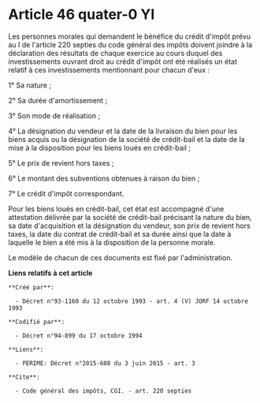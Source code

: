# Article 46 quater-0 YI

Les personnes morales qui demandent le bénéfice du crédit d'impôt prévu au I de l'article 220 septies du code général des
impôts doivent joindre à la déclaration des résultats de chaque exercice au cours duquel des investissements ouvrant droit au
crédit d'impôt ont été réalisés un état relatif à ces investissements mentionnant pour chacun d'eux : 

1° Sa nature ; 

2° Sa durée d'amortissement ; 

3° Son mode de réalisation ; 

4° La désignation du vendeur et la date de la livraison du bien pour les biens acquis ou la désignation de la société de
crédit-bail et la date de la mise à la disposition pour les biens loués en crédit-bail ; 

5° Le prix de revient hors taxes ; 

6° Le montant des subventions obtenues à raison du bien ; 

7° Le crédit d'impôt correspondant. 

Pour les biens loués en crédit-bail, cet état est accompagné d'une attestation délivrée par la société de crédit-bail
précisant la nature du bien, sa date d'acquisition et la désignation du vendeur, son prix de revient hors taxes, la date du
contrat de crédit-bail et sa durée ainsi que la date à laquelle le bien a été mis à la disposition de la personne morale. 

Le modèle de chacun de ces documents est fixé par l'administration.

**Liens relatifs à cet article**

	**Créé par**:

	  - Décret n°93-1160 du 12 octobre 1993 - art. 4 (V) JORF 14 octobre 1993

	**Codifié par**:

	  - Décret n°94-899 du 17 octobre 1994

	**Liens**:

	  - PERIME: Décret n°2015-608 du 3 juin 2015 - art. 3

	**Cite**:

	  - Code général des impôts, CGI. - art. 220 septies

